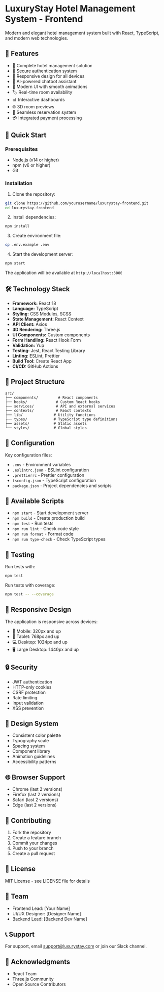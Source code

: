 # LuxuryStay Hotel Management System - Frontend

Modern and elegant hotel management system built with React, TypeScript, and modern web technologies.

## 🌟 Features

- 🏨 Complete hotel management solution
- 🔐 Secure authentication system
- 📱 Responsive design for all devices
- 🤖 AI-powered chatbot assistant
- 🎨 Modern UI with smooth animations
- 🏷️ Real-time room availability
- 📊 Interactive dashboards
- 🌐 3D room previews
- 🔄 Seamless reservation system
- 💳 Integrated payment processing

## 🚀 Quick Start

### Prerequisites

- Node.js (v14 or higher)
- npm (v6 or higher)
- Git

### Installation

1. Clone the repository:
```bash
git clone https://github.com/yourusername/luxurystay-frontend.git
cd luxurystay-frontend
```

2. Install dependencies:
```bash
npm install
```

3. Create environment file:
```bash
cp .env.example .env
```

4. Start the development server:
```bash
npm start
```

The application will be available at `http://localhost:3000`

## 🛠️ Technology Stack

- **Framework:** React 18
- **Language:** TypeScript
- **Styling:** CSS Modules, SCSS
- **State Management:** React Context
- **API Client:** Axios
- **3D Rendering:** Three.js
- **UI Components:** Custom components
- **Form Handling:** React Hook Form
- **Validation:** Yup
- **Testing:** Jest, React Testing Library
- **Linting:** ESLint, Prettier
- **Build Tool:** Create React App
- **CI/CD:** GitHub Actions

## 📁 Project Structure

```
src/
├── components/         # React components
├── hooks/             # Custom React hooks
├── services/          # API and external services
├── contexts/          # React contexts
├── lib/              # Utility functions
├── types/            # TypeScript type definitions
├── assets/           # Static assets
└── styles/           # Global styles
```

## 🔧 Configuration

Key configuration files:

- `.env` - Environment variables
- `.eslintrc.json` - ESLint configuration
- `.prettierrc` - Prettier configuration
- `tsconfig.json` - TypeScript configuration
- `package.json` - Project dependencies and scripts

## 📝 Available Scripts

- `npm start` - Start development server
- `npm build` - Create production build
- `npm test` - Run tests
- `npm run lint` - Check code style
- `npm run format` - Format code
- `npm run type-check` - Check TypeScript types

## 🧪 Testing

Run tests with:

```bash
npm test
```

Run tests with coverage:

```bash
npm test -- --coverage
```

## 📱 Responsive Design

The application is responsive across devices:

- 📱 Mobile: 320px and up
- 📱 Tablet: 768px and up
- 💻 Desktop: 1024px and up
- 🖥️ Large Desktop: 1440px and up

## 🔒 Security

- JWT authentication
- HTTP-only cookies
- CSRF protection
- Rate limiting
- Input validation
- XSS prevention

## 🎨 Design System

- Consistent color palette
- Typography scale
- Spacing system
- Component library
- Animation guidelines
- Accessibility patterns

## 🌐 Browser Support

- Chrome (last 2 versions)
- Firefox (last 2 versions)
- Safari (last 2 versions)
- Edge (last 2 versions)

## 🤝 Contributing

1. Fork the repository
2. Create a feature branch
3. Commit your changes
4. Push to your branch
5. Create a pull request

## 📜 License

MIT License - see LICENSE file for details

## 👥 Team

- Frontend Lead: [Your Name]
- UI/UX Designer: [Designer Name]
- Backend Lead: [Backend Dev Name]

## 📞 Support

For support, email support@luxurystay.com or join our Slack channel.

## 🙏 Acknowledgments

- React Team
- Three.js Community
- Open Source Contributors
